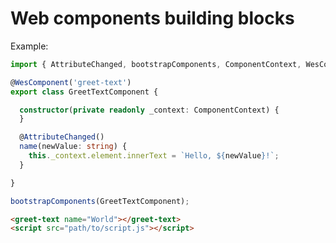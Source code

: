 Web components building blocks
==============================

Example:
```TypeScript
import { AttributeChanged, bootstrapComponents, ComponentContext, WesComponent } from '@wesib/wesib';

@WesComponent('greet-text')
export class GreetTextComponent {

  constructor(private readonly _context: ComponentContext) {
  }

  @AttributeChanged()
  name(newValue: string) {
    this._context.element.innerText = `Hello, ${newValue}!`;
  }

}

bootstrapComponents(GreetTextComponent);
```

```HTML
<greet-text name="World"></greet-text> 
<script src="path/to/script.js"></script>
```
